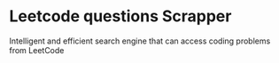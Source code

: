 # Leetcode questions Scrapper
Intelligent and efficient search engine that can access coding problems from LeetCode
